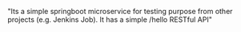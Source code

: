 "Its a simple springboot microservice for testing purpose from other projects (e.g. Jenkins Job). It has a simple /hello RESTful API" 
